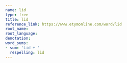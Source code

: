 ```yaml
---
name: lid
type: free
title: lid
reference_link: https://www.etymonline.com/word/lid
root_name: 
root_language: 
denotation: 
word_sums:
- sum: 'Lid + '
  respelling: lid
---
```

